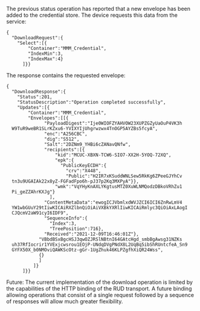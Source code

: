 
The previous status operation has reported that a new envelope has been added to
the credential store. The device requests this data from the service:


~~~~
{
  "DownloadRequest":{
    "Select":[{
        "Container":"MMM_Credential",
        "IndexMin":3,
        "IndexMax":4}
      ]}}
~~~~


The response contains the requested envelope:


~~~~
{
  "DownloadResponse":{
    "Status":201,
    "StatusDescription":"Operation completed successfully",
    "Updates":[{
        "Container":"MMM_Credential",
        "Envelopes":[[{
              "PayloadDigest":"Ije0WIOFZYAHVOW23XUPZGZyUaOuP4VK3h
  W9TuR9weBR1SLrKZxu6-YVIXYIjUhgrwzwx4TnOGP5AYZBs5fcyA",
              "enc":"A256CBC",
              "dig":"S512",
              "Salt":"2DZNm9_YHBi6cZANavQNfw",
              "recipients":[{
                  "kid":"MCUC-XBXN-TCW6-SIO7-XX2H-5YOQ-72XQ",
                  "epk":{
                    "PublicKeyECDH":{
                      "crv":"X448",
                      "Public":"H2IR7xKSuddWNLSew5RkKg6ZPeeGJYhCv
  tn3u9UGAIAk22x8yZ-FGFadFpo6h-pJ37p2Kq3MXPyA"}},
                  "wmk":"VqYHyKnAXLYKgtusMTZ0XuWLNMQodzDBkoVRhZu1
  Pi_geZZAhrKXJg"}
                ],
              "ContentMetaData":"ewogICJVbmlxdWVJZCI6ICI6ZnRwLmV4
  YW1wbGUuY29tIiwKICAiRXZlbnQiOiAiVXBkYXRlIiwKICAiRmlyc3QiOiAxLAogI
  CJQcmV2aW91cyI6IDF9",
              "SequenceInfo":{
                "Index":3,
                "TreePosition":716},
              "Received":"2021-12-09T16:46:01Z"},
            "VBbdBSxBgcHSJ3qwOZJRSlNBtnI64GAtcHgd_smbBgAwsg31NZKs
  uh37RfIocrir1YVExjcwsrou1EOjP-UNdqDVgPNdX8L2UqBq5ibShRUntcfeA_Sn9
  GYFX50X_b0NMOviQAWKScOtz-gGr-1UgZhuk46KLPZgfhXiQR24Wss",
            {}
            ]
          ]}
      ]}}
~~~~


Future: The current implementation of the download operation is limited by the
capabilities of the HTTP binding of the RUD transport. A future binding allowing 
operations that consist of a single request followed by a sequence of responses 
will allow much greater flexibility.

